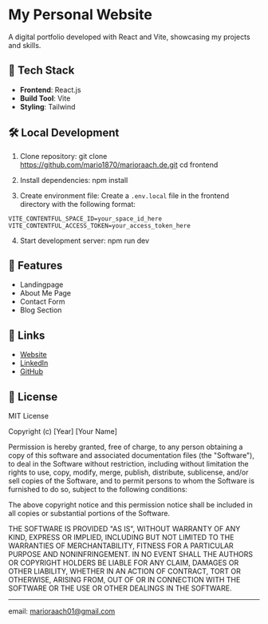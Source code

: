 # My Personal Website

A digital portfolio developed with React and Vite, showcasing my projects and skills.

## 🚀 Tech Stack

- **Frontend**: React.js
- **Build Tool**: Vite
- **Styling**: Tailwind

## 🛠️ Local Development

1. Clone repository:
git clone https://github.com/mario1870/marioraach.de.git
cd frontend

2. Install dependencies:
npm install

3. Create environment file:
Create a `.env.local` file in the frontend directory with the following format:
```
VITE_CONTENTFUL_SPACE_ID=your_space_id_here
VITE_CONTENTFUL_ACCESS_TOKEN=your_access_token_here
```

4. Start development server:
npm run dev

## 🌟 Features

- Landingpage
- About Me Page
- Contact Form
- Blog Section

## 🔗 Links

- [Website](https://www.marioraach.de/)
- [LinkedIn](https://www.linkedin.com/in/mario-r-b88950238)
- [GitHub](https://github.com/mario1870)

## 📝 License

MIT License

Copyright (c) [Year] [Your Name]

Permission is hereby granted, free of charge, to any person obtaining a copy of this software and associated documentation files (the "Software"), to deal in the Software without restriction, including without limitation the rights to use, copy, modify, merge, publish, distribute, sublicense, and/or sell copies of the Software, and to permit persons to whom the Software is furnished to do so, subject to the following conditions:

The above copyright notice and this permission notice shall be included in all copies or substantial portions of the Software.

THE SOFTWARE IS PROVIDED "AS IS", WITHOUT WARRANTY OF ANY KIND, EXPRESS OR IMPLIED, INCLUDING BUT NOT LIMITED TO THE WARRANTIES OF MERCHANTABILITY, FITNESS FOR A PARTICULAR PURPOSE AND NONINFRINGEMENT. IN NO EVENT SHALL THE AUTHORS OR COPYRIGHT HOLDERS BE LIABLE FOR ANY CLAIM, DAMAGES OR OTHER LIABILITY, WHETHER IN AN ACTION OF CONTRACT, TORT OR OTHERWISE, ARISING FROM, OUT OF OR IN CONNECTION WITH THE SOFTWARE OR THE USE OR OTHER DEALINGS IN THE SOFTWARE.

---

email: marioraach01@gmail.com
